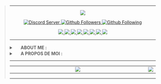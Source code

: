 <blockquote>

<hr>

<p align="center">
 <a href="https://github.com/denvercoder1/readme-typing-svg">
  <img src="https://readme-typing-svg.herokuapp.com?color=%2336BCF7&duration=5000&center=true&vCenter=true&lines=%F0%9F%95%B5%EF%B8%8F%E2%80%8D%E2%99%82%EF%B8%8F+3XPL0IT+SH4D0W+%F0%9F%91%A8%E2%80%8D%F0%9F%92%BB;%F0%9F%94%8E+5PY1NG+%E2%80%A2+COD1NG+%F0%9F%91%A8%E2%80%8D%F0%9F%92%BB;%F0%9F%9B%A1%EF%B8%8F+S3CUR1TY+%E2%80%A2+F0R3NS1C+%F0%9F%94%93">
  </a>    
</p>

<!-- DEB : Statistiques et Autres ... -->
<p align="center"> 
    <a href="https://discord.gg/26MuVhYxjw">
        <img alt="Discord Server" src="https://img.shields.io/discord/751580453634310284?label=dscrd+srv&style=for-the-badge&color=blue&labelColor=2a2a2a&logo=discord">
    </a>
    <a href="https://github.com/3xpl0it-Sh4d0w?tab=followers">
        <img alt="Github Followers" src="https://img.shields.io/badge/dynamic/json?label=FOLLOWERS&query=followers&url=https%3A%2F%2Fapi.github.com%2Fusers%2F3xpl0it-sh4d0w&style=for-the-badge&color=blue&labelColor=2a2a2a&logo=github">
    </a>    
    <a href="https://github.com/3xpl0it-Sh4d0w?tab=following">
        <img alt="Github Following" src="https://img.shields.io/badge/dynamic/json?label=FOLLOWING&query=following&url=https%3A%2F%2Fapi.github.com%2Fusers%2F3xpl0it-sh4d0w&style=for-the-badge&color=blue&labelColor=2a2a2a&logo=github">
    </a>
</p>
<!-- FIN : Statistiques et Autre ... -->

<!-- DEB : Liens Sociaux -->
<p align="center">

  <!--<a href="https://www.root-me.org/3xpl0it-Sh4d0w">
    <img src="">
  </a>-->

  <a href="https://gitlab.com/3xpl0it.sh4d0w">
    <img src="https://img.shields.io/badge/-GITLAB-blue?logo=gitlab&labelColor=2a2a2a&color=2a2a2a">
  </a>
  <a href="https://instagram.com/3xpl0it.sh4d0w">
    <img src="https://img.shields.io/badge/-INSTAGRAM-blue?logo=instagram&logoColor=ff00ca&labelColor=2a2a2a&color=2a2a2a">
  </a>
  <a href="https://tiktok.com/@3xpl0it.sh4d0w">
    <img src="https://img.shields.io/badge/-TIKTOK-blue?logo=tiktok&labelColor=2a2a2a&color=2a2a2a">
  </a>
  <a href="https://soundcloud.com/3xpl0it-sh4d0w">
    <img src="https://img.shields.io/badge/-SOUNDCLOUD-blue?logo=soundcloud&labelColor=2a2a2a&color=2a2a2a">
  </a>
  <a href="https://www.youtube.com/channel/UCXAlT87pnaJjawwyJ-ENsPA">
    <img src="https://img.shields.io/badge/-YOUTUBE-blue?logo=youtube&labelColor=2a2a2a&color=2a2a2a">
  </a>
  <a href="https://telegram.me/exploit_shadow">
    <img src="https://img.shields.io/badge/-TELEGRAM-blue?logo=telegram&labelColor=2a2a2a&color=2a2a2a">
  </a>
  <a href="https://discord.com/users/744961307932885052">
    <img src="https://img.shields.io/badge/-DISCORD-blue?logo=discord&labelColor=2a2a2a&color=2a2a2a">
  </a>
  <a href="https://mamot.fr/@3xpl0it_sh4d0w">
    <img src="https://img.shields.io/badge/-MASTODON-blue?logo=mastodon&labelColor=2a2a2a&color=2a2a2a">
  </a>
</p>

<!-- FIN : Liens Sociaux -->   

<hr>

<!-- DEB : A Propos de moi en Anglais -->
<details>
    <summary>
        <a href="#"><img src="https://cdn.countryflags.com/thumbs/united-kingdom/flag-round-250.png" height="16px" width="16px"></a> 
        <b>ABOUT ME : </b>
    </summary>
    
<pre>
👋 Hey! Let me introduce myself : Jason, 23 Yo, <a href="https://en.wikipedia.org/wiki/Brittany">Breton</a>.
👨‍💻 <b>I've chosen "3xpl0it sh4d0w"</b> not because I'm a <a href="https://en.wikipedia.org/wiki/Script_kiddie">Kiddie</a>.
😰 I wanted to say through this pseudo that <a href="https://en.wikipedia.org/wiki/Vulnerability">Vulnerability</a> is above all human.
😐 You should know that I chose to do <a href="https://en.wikipedia.org/wiki/Computer_science">Computer Science</a> to harm anyone.
💀 I chose to work in IT to protect companies against <a href="https://en.wikipedia.org/wiki/Cyberattack">Cyber Attacks</a>.
</pre>
  
<pre>
<b>😃 You should know that I am passionate in various fields :</b>
<a href="https://en.wikipedia.org/wiki/Music">🎵 The Music</a>, <a href="https://en.wikipedia.org/wiki/Motorsport">🏎️ Mechanical Sports</a>, <a href="https://en.wikipedia.org/wiki/Combat_sport">🥋 Fighting Sports</a>, <a href="https://en.wikipedia.org/wiki/Astronomy">🌃 The Astronomy</a>, <a href="https://en.wikipedia.org/wiki/Astrophotography">🔭 The Astrophotography</a>.
</pre>

</details>
<!-- FIN : A Propos de moi en Anglais -->

<!-- DEB : A Propos de moi en Français -->
<details>
    <summary>
        <a href="#"><img src="https://cdn.countryflags.com/thumbs/france/flag-round-250.png" height="16px" width="16px"></a> 
        <b>A PROPOS DE MOI : </b>
    </summary>
    
<pre>
👋 Hey ! Je me présente : Jason, 23 Ans, <a href="https://fr.wikipedia.org/wiki/Bretagne">Breton</a>.
👨‍💻 <b>J'ai choisi "3xpl0it sh4d0w"</b> non pas parce-que je suis un <a href="https://fr.wikipedia.org/wiki/Script_kiddie">Kiddie</a>.
😰 Je voulais à travers ce pseudo dire que la <a href="https://fr.wikipedia.org/wiki/Vuln%C3%A9rabilit%C3%A9">Vulnérabilité</a> est avant tout humaine.
😐 Il faut savoir que j'ai choisi de faire de l'<a href="https://fr.wikipedia.org/wiki/Informatique">Informatique</a> pour nuire à quiconque.
💀 J'ai choisi de faire de l'informatique pour protéger des entreprises contre les <a href="https://fr.wikipedia.org/wiki/Cyberattaque#D%C3%A9finitions">Cyber-Attaques</a>.
</pre>

<pre>
<b>😃 Il faut savoir que je suis passionné dans divers domaines :</b>
<a href="https://fr.wikipedia.org/wiki/M%C3%A9lomane">🎵 La Musique</a>, <a href="https://fr.wikipedia.org/wiki/Sport_m%C3%A9canique">🏎️ Les Sports Mécaniques</a>, <a href="https://fr.wikipedia.org/wiki/Sport_de_combat">🥋 Les Sports de Combats</a>, <a href="https://fr.wikipedia.org/wiki/Astronomie">🌃 L'Astronomie</a>, <a href="https://fr.wikipedia.org/wiki/Astrophotographie">🔭 L'Astrophotographie</a>.
</pre>
</details>
<!-- FIN : A Propos de moi en Français --> 
 
<hr> 

<!-- DEB : Logiciels et Langages que j'utilise -->
<!--
<details>
    <summary>
        <b>🖥️ SOFTWARE & LANGUAGE I USE : </b>
    </summary>
 <p>
  <a href="https://www.gnu.org/software/bash/manual/bash.html#What-is-Bash_003f">
   <img alt="Bash" src="https://upload.wikimedia.org/wikipedia/commons/thumb/8/82/Gnu-bash-logo.svg/216px-Gnu-bash-logo.svg.png" height="52px">
  </a> &nbsp; |
  <a href="https://developer.mozilla.org/en-US/docs/Web/HTML">
   <img alt="HTML5" src="https://upload.wikimedia.org/wikipedia/commons/6/61/HTML5_logo_and_wordmark.svg" height="52px" width="52px">
  </a> &nbsp; |
  <a href="https://developer.mozilla.org/en-US/docs/Web/CSS">
   <img alt="CSS3" src="https://upload.wikimedia.org/wikipedia/commons/d/d5/CSS3_logo_and_wordmark.svg" height="52px" width="52px">
  </a> &nbsp; |
  <a href="https://developer.mozilla.org/en-US/docs/Web/JavaScript">
   <img alt="JS" src="https://upload.wikimedia.org/wikipedia/commons/d/d4/Javascript-shield.svg" height="52px" width="52px">
  </a>
 </p>
</details>
-->
<!-- FIN : Logiciels et Langages que j'utilise -->     

<!-- DEB : Statistiques et Autre --> 
<p align="center">
  <table>
    <tr>
     <td align="center" style="width: 100%;">
          <a href="#"><img src="https://github-readme-stats.vercel.app/api/top-langs/?username=3xpl0it-sh4d0w&orgs=Shadow-Hoods&layout=compact&show_icons=true&hide_border=true&count_private=true&theme=github_dark&locale=en"></a>
     </td>
      <td align="center" style="width: 100%;">
          <a href="#"><img src="https://github-readme-stats.vercel.app/api/?username=3xpl0it-sh4d0w&orgs=Shadow-Hoods&show_icons=true&hide_border=true&hide_title=true&count_private=true&theme=github_dark&locale=en"></a>
      </td>
    </tr>
  </table>
</p>
<!-- FIN : Statistiques et Autre -->

<hr>
</blockquote>
